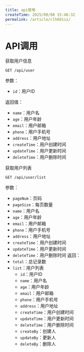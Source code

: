 ```yaml
---
title: api使用
createTime: 2025/08/08 15:46:32
permalink: /article/clh691ix/
---
```

# API调用

获取用户信息

```http
GET /api/user
```

参数：

- `id`：用户ID

返回值：

- `name`：用户名
- `age`：用户年龄
- `email`：用户邮箱
- `phone`：用户手机号
- `address`：用户地址
- `createTime`：用户创建时间
- `updateTime`：用户更新时间
- `deleteTime`：用户删除时间

获取用户列表

```http
GET /api/user/list
```

参数：

- `pageNum`：页码
- `pageSize`：每页数量
- `name`：用户名
- `age`：用户年龄
- `email`：用户邮箱
- `phone`：用户手机号
- `address`：用户地址
- `createTime`：用户创建时间
- `updateTime`：用户更新时间
- `deleteTime`：用户删除时间
返回：
- `total`：总记录数
- `list`：用户列表
    - `id`：用户ID
    - `name`：用户名
    - `age`：用户年龄
    - `email`：用户邮箱
    - `phone`：用户手机号
    - `address`：用户地址
    - `createTime`：用户创建时间
    - `updateTime`：用户更新时间
    - `deleteTime`：用户删除时间
    - `createBy`：创建人
    - `updateBy`：更新人
    - `deleteBy`：删除人